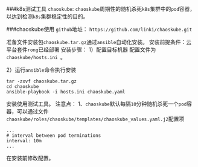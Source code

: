 ###k8s测试工具
 ```chaoskube```: ```chaoskube```周期性的随机杀死```k8s```集群中的```pod```容器，以达到检测```k8s```集群稳定性的目的。

###chaoskube使用
```github```地址： ```https://github.com/linki/chaoskube.git```

准备文件安装包```chaoskube.tar.gz```通过```ansible```自动化安装。
安装前提条件：云平台套件```rong```已经部署
安装步骤：
1）配置目标机器
配置文件为```chaoskube/hosts.ini ```。

2）运行```ansible```命令执行安装
```
tar -zxvf chaoskube.tar.gz
cd chaoskube
ansible-playbook -i hosts.ini chaoskube.yaml
```
安装使用测试工具。
注意点：
1、```chaoskube```默认每隔```10```分钟随机杀死一个```pod```容器，可以通过文件```chaoskube/roles/chaoskube/templates/chaoskube_values.yaml.j2```配置项
```
...
# interval between pod terminations
interval: 10m
...
```
在安装前修改配置。